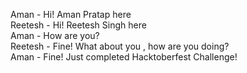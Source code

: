 Aman - Hi! Aman Pratap here </br>
Reetesh - Hi! Reetesh Singh here </br>
Aman - How are you? </br>
Reetesh - Fine! What about you , how are you doing? </br>
Aman - Fine! Just completed Hacktoberfest Challenge!

